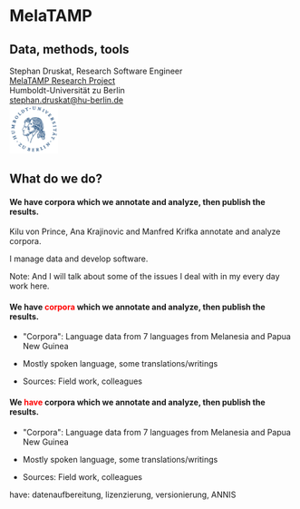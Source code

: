# MelaTAMP

## Data, methods, tools

Stephan Druskat, Research Software Engineer  
[MelaTAMP Research Project](http://hu.berlin/melatamp)  
Humboldt-Universität zu Berlin  
[stephan.druskat@hu-berlin.de](mailto:firstname.lastname@hu-berlin.de)  
<img src="./img/hu.png" alt="HU logo" style="border:0;" width="17%">



## What do we do?

#### <span class="fragment highlight-red">We</span> have corpora which we annotate and analyze, then publish the results.

Kilu von Prince, Ana Krajinovic and Manfred Krifka annotate and analyze corpora.
<!-- .element class="fragment" -->

I manage data and develop software.
<!-- .element class="fragment" -->
Note: And I will talk about some of the issues I deal with in my every day work here.



#### We have <span style="color:red;">corpora</span> which we annotate and analyze, then publish the results.

- "Corpora": Language data from 7 languages from Melanesia and Papua New Guinea

- Mostly spoken language, some translations/writings

- Sources: Field work, colleagues



#### We <span style="color:red;">have</span> corpora which we annotate and analyze, then publish the results.

- "Corpora": Language data from 7 languages from Melanesia and Papua New Guinea

- Mostly spoken language, some translations/writings

- Sources: Field work, colleagues



have: datenaufbereitung, lizenzierung, versionierung, ANNIS
<!-- .element class="fragment" -->
